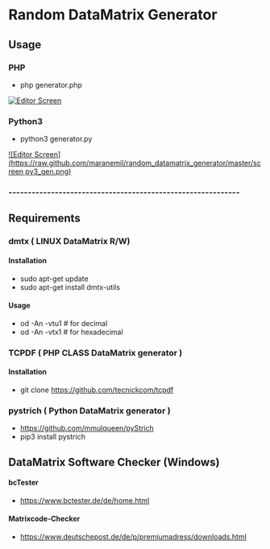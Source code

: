 
# Random DataMatrix Generator

## Usage

### PHP

* php generator.php

[![Editor Screen](https://raw.github.com/maranemil/random_datamatrix_generator/master/screen_php_gen.png)](#features)

### Python3

* python3  generator.py

[![Editor Screen](https://raw.github.com/maranemil/random_datamatrix_generator/master/screen py3_gen.png)](#features)

### ------------------------------------------------------------

## Requirements

### dmtx ( LINUX DataMatrix R/W)

#### Installation

* sudo apt-get update
* sudo apt-get install dmtx-utils

#### Usage 
+ od -An -vtu1 # for decimal
+ od -An -vtx1 # for hexadecimal


### TCPDF ( PHP CLASS DataMatrix generator )

#### Installation

* git clone https://github.com/tecnickcom/tcpdf

### pystrich ( Python DataMatrix generator )

+ https://github.com/mmulqueen/pyStrich
+ pip3 install pystrich


## DataMatrix Software Checker (Windows)

#### bcTester
* https://www.bctester.de/de/home.html

#### Matrixcode-Checker
* https://www.deutschepost.de/de/p/premiumadress/downloads.html

